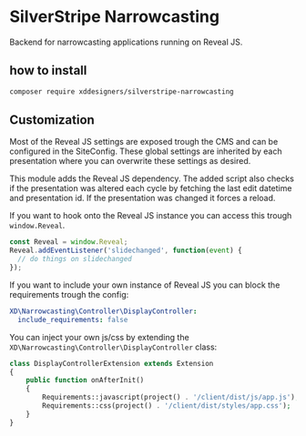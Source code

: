 # SilverStripe Narrowcasting

Backend for narrowcasting applications running on Reveal JS.

## how to install
```bash
composer require xddesigners/silverstripe-narrowcasting
```

## Customization
Most of the Reveal JS settings are exposed trough the CMS and can be configured in the SiteConfig. These global settings are inherited by each presentation where you can overwrite these settings as desired. 

This module adds the Reveal JS dependency. 
The added script also checks if the presentation was altered each cycle by fetching the last edit datetime and presentation id. If the presentation was changed it forces a reload. 

If you want to hook onto the Reveal JS instance you can access this trough `window.Reveal`.
```js
const Reveal = window.Reveal;
Reveal.addEventListener('slidechanged', function(event) {
  // do things on slidechanged
});
```

If you want to include your own instance of Reveal JS you can block the requirements trough the config:
```yaml
XD\Narrowcasting\Controller\DisplayController:
  include_requirements: false
```

You can inject your own js/css by extending the `XD\Narrowcasting\Controller\DisplayController` class:
```php
class DisplayControllerExtension extends Extension
{
    public function onAfterInit()
    {
        Requirements::javascript(project() . '/client/dist/js/app.js');
        Requirements::css(project() . '/client/dist/styles/app.css');
    }
}
```
